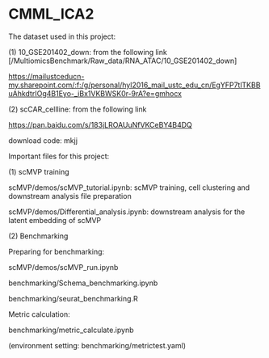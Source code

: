 # CMML_ICA2
The dataset used in this project:

(1) 10_GSE201402_down: from the following link [/MultiomicsBenchmark/Raw_data/RNA_ATAC/10_GSE201402_down]

https://mailustceducn-my.sharepoint.com/:f:/g/personal/hyl2016_mail_ustc_edu_cn/EgYFP7tlTKBBuAhkdtrIOg4B1Eyo-_iBx1VKBWSK0r-9rA?e=gmhocx

(2) scCAR_cellline: from the following link

https://pan.baidu.com/s/183jLROAUuNfVKCeBY4B4DQ

download code: mkjj

Important files for this project:

(1) scMVP training

scMVP/demos/scMVP_tutorial.ipynb: scMVP training, cell clustering and downstream analysis file preparation

scMVP/demos/Differential_analysis.ipynb: downstream analysis for the latent embedding of scMVP

(2) Benchmarking

Preparing for benchmarking: 

scMVP/demos/scMVP_run.ipynb

benchmarking/Schema_benchmarking.ipynb

benchmarking/seurat_benchmarking.R


Metric calculation:

benchmarking/metric_calculate.ipynb

(environment setting: benchmarking/metrictest.yaml)







